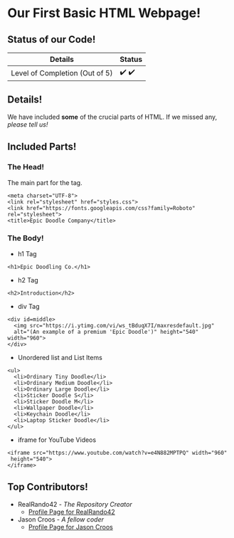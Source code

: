 # Our First Basic HTML Webpage!

## Status of our Code!

|         **Details**          |              **Status**              |
|------------------------------|--------------------------------------|
|Level of Completion (Out of 5)| :heavy_check_mark: :heavy_check_mark:|

## Details!
We have included **some** of the crucial parts of HTML.
If we missed any, *please tell us!*

## Included Parts!

### The Head!
The main part for the <head> tag.
```
<meta charset="UTF-8">
<link rel="stylesheet" href="styles.css">
<link href="https://fonts.googleapis.com/css?family=Roboto" rel="stylesheet">
<title>Epic Doodle Company</title>
```
### The Body!

- h1 Tag
```
<h1>Epic Doodling Co.</h1>
```
- h2 Tag
```
<h2>Introduction</h2>
```
- div Tag
```
<div id=middle>
  <img src="https://i.ytimg.com/vi/ws_tBduqX7I/maxresdefault.jpg"
  alt="(An example of a premium 'Epic Doodle')" height="540" width="960">
</div>
```
- Unordered list and List Items
```
<ul>
  <li>Ordinary Tiny Doodle</li>
  <li>Ordinary Medium Doodle</li>
  <li>Ordinary Large Doodle</li>
  <li>Sticker Doodle S</li>
  <li>Sticker Doodle M</li>
  <li>Wallpaper Doodle</li>
  <li>Keychain Doodle</li>
  <li>Laptop Sticker Doodle</li>
</ul>
```
- iframe for YouTube Videos
```
<iframe src="https://www.youtube.com/watch?v=e4N882MPTPQ" width="960"
 height="540">
</iframe>
```
## Top Contributors!
- RealRando42 - *The Repository Creator*
  + [Profile Page for RealRando42](https://github.com/RealRando42)
- Jason Croos - *A fellow coder*
  + [Profile Page for Jason Croos](https://github.com/Jasonthecoder)
